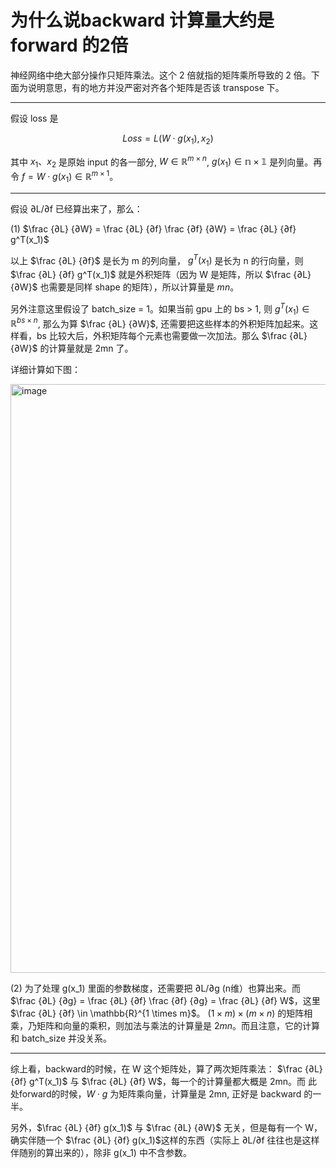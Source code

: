 # 为什么说backward 计算量大约是forward 的2倍

神经网络中绝大部分操作只矩阵乘法。这个 2 倍就指的矩阵乘所导致的 2 倍。下面为说明意思，有的地方并没严密对齐各个矩阵是否该 transpose 下。

----

假设 loss 是 

$$Loss = L(W\cdot g(x_1), x_2)$$

其中 $x_1、x_2$ 是原始 input 的各一部分, $W \in \mathbb{R}^{m \times n}$, $g(x_1) \in \mathbb{n \times 1}$ 是列向量。再令 $f = W\cdot g(x_1) \in \mathbb{R}^{m \times 1}$。

----

假设 ∂L/∂f 已经算出来了，那么： 

(1) $\frac {∂L} {∂W} = \frac {∂L} {∂f} \frac {∂f} {∂W} = \frac {∂L} {∂f} g^T(x_1)$

以上 $\frac {∂L} {∂f}$ 是长为 m 的列向量， $g^T(x_1)$ 是长为 n 的行向量，则 $\frac {∂L} {∂f} g^T(x_1)$ 就是外积矩阵（因为 W 是矩阵，所以 $\frac {∂L} {∂W}$ 也需要是同样 shape 的矩阵），所以计算量是 $mn$。

另外注意这里假设了 batch_size = 1。如果当前 gpu 上的 bs > 1, 则 $g^T(x_1) \in \mathbb{R} ^{bs \times n}$, 那么为算 $\frac {∂L} {∂W}$, 还需要把这些样本的外积矩阵加起来。这样看，bs 比较大后，外积矩阵每个元素也需要做一次加法。那么 $\frac {∂L} {∂W}$ 的计算量就是 2mn 了。

详细计算如下图：

<img width="1072" height="942" alt="image" src="https://github.com/user-attachments/assets/cdc483f8-d0d9-4303-92dd-6926e88ac150" />

(2) 为了处理 g(x_1) 里面的参数梯度，还需要把 ∂L/∂g (n维）也算出来。而 $\frac {∂L} {∂g} = \frac {∂L} {∂f} \frac {∂f} {∂g} =  \frac {∂L} {∂f} W$，这里 $\frac {∂L} {∂f} \in \mathbb{R}^{1 \times m}$。 $(1\times m) \times (m \times n)$ 的矩阵相乘，乃矩阵和向量的乘积，则加法与乘法的计算量是 $2mn$。而且注意，它的计算和 batch_size 并没关系。

----

综上看，backward的时候，在 W 这个矩阵处，算了两次矩阵乘法： $\frac {∂L} {∂f} g^T(x_1)$ 与 $\frac {∂L} {∂f} W$，每一个的计算量都大概是 2mn。而 此处forward的时候，$W\cdot g$ 为矩阵乘向量，计算量是 2mn, 正好是 backward 的一半。

另外，$\frac {∂L} {∂f} g(x_1)$ 与 $\frac {∂L} {∂W}$ 无关，但是每有一个 W，确实伴随一个 $\frac {∂L} {∂f} g(x_1)$这样的东西（实际上 ∂L/∂f 往往也是这样伴随别的算出来的），除非 g(x_1) 中不含参数。
